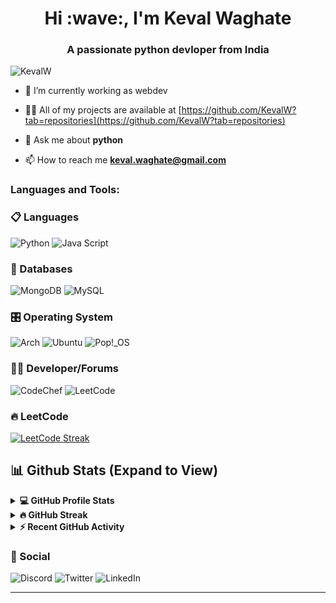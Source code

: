 <h1 align="center">Hi :wave:, I'm Keval Waghate</h1>
<h3 align="center">A passionate python devloper from India</h3>

<p align="left"> <img src="https://komarev.com/ghpvc/?username=KevalW&label=Profile%20views&color=0e75b6&style=flat" alt="KevalW" /> </p>



- 🔭 I’m currently working as webdev

- 👨‍💻 All of my projects are available at [https://github.com/KevalW?tab=repositories](https://github.com/KevalW?tab=repositories)

- 💬 Ask me about **python**

- 📫 How to reach me **keval.waghate@gmail.com**

<h3 align="left">Languages and Tools:</h3>

### 📋 Languages
![Python](https://img.shields.io/badge/Python-blue)
![Java Script](https://img.shields.io/badge/Java%20Script-yellow)

### 💾 Databases
![MongoDB](https://img.shields.io/badge/MongoDB-%234ea94b.svg?style=for-the-badge&logo=mongodb&logoColor=white)
![MySQL](https://img.shields.io/badge/mysql-%2300000f.svg?style=for-the-badge&logo=mysql&logoColor=white)

### 🎛️ Operating System
![Arch](https://img.shields.io/badge/Arch%20Linux-1793D1?logo=arch-linux&logoColor=fff&style=for-the-badge)
![Ubuntu](https://img.shields.io/badge/Ubuntu-E95420?style=for-the-badge&logo=ubuntu&logoColor=white)
![Pop!\_OS](https://img.shields.io/badge/Pop!_OS-48B9C7?style=for-the-badge&logo=Pop!_OS&logoColor=white)

### 🧑‍💻 Developer/Forums
![CodeChef](https://img.shields.io/badge/CodeChef-%23964B00.svg?style=for-the-badge&logo=CodeChef&logoColor=white) 
![LeetCode](https://img.shields.io/badge/Leetcode-000000?style=for-the-badge&logo=LeetCode&logoColor=#d16c06)

### 🔥 LeetCode
[![LeetCode Streak](https://leetcard.jacoblin.cool/Keval23?theme=dark&ext=heatmap&site=leetcode)](https://leetcode.com/u/Keval23/)

## 📊 Github Stats (Expand to View)

<details> 
  <summary><b>💻 GitHub Profile Stats</b></summary>
  <p align="center">
    <a><img alt="Gihub Profile Stats" src="https://github-readme-stats.vercel.app/api?username=KevalW&show_icons=true&theme=radical" alt="KevalW" height="192px"/></a>
	</p>
  </p>
</details>
<details>
  <summary><b>🔥 GitHub Streak</b></summary>
  <p align="center">
   <a><img alt="Gihub Streak" src="https://github-readme-streak-stats.herokuapp.com/?user=KevalW&theme=radical" /></a>

</details>
<details>
  <summary><b>⚡ Recent GitHub Activity</b></summary>
 <p align="center">
   <a><img alt="Contribution Graph" src="https://raw.githubusercontent.com/KevalW/KevalW/master/profile-summary-card-output/2077/0-profile-details.svg" /></a>
   <!--<a><img alt="Valeri Gokadze's Activity Graph" src="https://github-readme-activity-graph.vercel.app/graph?username=KevalW&custom_title=Keval%20Waghate's%20Activity%20Graph&theme=react-dark" /></a>-->
</details>


### 💬 Social
![Discord](https://img.shields.io/badge/Discord-%235865F2.svg?style=for-the-badge&logo=discord&logoColor=white)
![Twitter](https://img.shields.io/badge/Twitter-%231DA1F2.svg?style=for-the-badge&logo=Twitter&logoColor=white) 
![LinkedIn](https://img.shields.io/badge/linkedin-%230077B5.svg?style=for-the-badge&logo=linkedin&logoColor=white)


---

